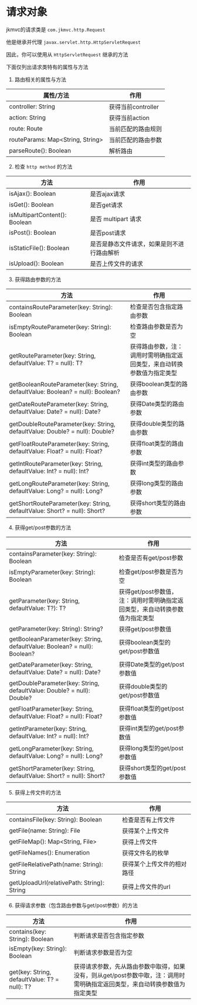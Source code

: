 # 请求对象

jkmvc的请求类是 `com.jkmvc.http.Request`

他是继承并代理 `javax.servlet.http.HttpServletRequest`

因此，你可以使用从 `HttpServletRequest` 继承的方法

下面仅列出请求类特有的属性与方法

1. 路由相关的属性与方法

属性/方法 | 作用
--- | ---
controller: String | 获得当前controller
action: String | 获得当前action
route: Route | 当前匹配的路由规则
routeParams: Map<String, String> | 当前匹配的路由参数
parseRoute(): Boolean | 解析路由


2. 检查 `http method` 的方法

方法 | 作用
--- | ---
isAjax(): Boolean | 是否ajax请求
isGet(): Boolean | 是否get请求
isMultipartContent(): Boolean | 是否 multipart 请求
isPost(): Boolean | 是否post请求
isStaticFile(): Boolean | 是否是静态文件请求，如果是则不进行路由解析
isUpload(): Boolean | 是否上传文件的请求

3. 获得路由参数的方法

方法 | 作用
--- | ---
containsRouteParameter(key: String): Boolean | 检查是否包含指定路由参数
isEmptyRouteParameter(key: String): Boolean | 检查路由参数是否为空
getRouteParameter(key: String, defaultValue: T? = null): T? | 获得路由参数，注：调用时需明确指定返回类型，来自动转换参数值为指定类型
getBooleanRouteParameter(key: String, defaultValue: Boolean? = null): Boolean? | 获得boolean类型的路由参数
getDateRouteParameter(key: String, defaultValue: Date? = null): Date? | 获得Date类型的路由参数
getDoubleRouteParameter(key: String, defaultValue: Double? = null): Double? | 获得double类型的路由参数
getFloatRouteParameter(key: String, defaultValue: Float? = null): Float? | 获得float类型的路由参数
getIntRouteParameter(key: String, defaultValue: Int? = null): Int? | 获得int类型的路由参数
getLongRouteParameter(key: String, defaultValue: Long? = null): Long? | 获得long类型的路由参数
getShortRouteParameter(key: String, defaultValue: Short? = null): Short? | 获得short类型的路由参数

4. 获得get/post参数的方法

方法 | 作用
--- | ---
containsParameter(key: String): Boolean | 检查是否有get/post参数 
isEmptyParameter(key: String): Boolean | 检查get/post参数是否为空
getParameter(key: String, defaultValue: T?): T? | 获得get/post参数值，注：调用时需明确指定返回类型，来自动转换参数值为指定类型
getParameter(key: String): String? | 获得get/post参数值 
getBooleanParameter(key: String, defaultValue: Boolean? = null): Boolean? | 获得boolean类型的get/post参数值
getDateParameter(key: String, defaultValue: Date? = null): Date? | 获得Date类型的get/post参数值
getDoubleParameter(key: String, defaultValue: Double? = null): Double? | 获得double类型的get/post参数值
getFloatParameter(key: String, defaultValue: Float? = null): Float? | 获得float类型的get/post参数值
getIntParameter(key: String, defaultValue: Int? = null): Int? | 获得int类型的get/post参数值
getLongParameter(key: String, defaultValue: Long? = null): Long? | 获得long类型的get/post参数值
getShortParameter(key: String, defaultValue: Short? = null): Short? | 获得short类型的get/post参数值

5. 获得上传文件的方法

方法 | 作用
--- | ---
containsFile(key: String): Boolean | 检查是否有上传文件
getFile(name: String): File | 获得某个上传文件
getFileMap(): Map<String, File> | 获得上传文件
getFileNames(): Enumeration<String> | 获得文件名的枚举
getFileRelativePath(name: String): String | 获得某个上传文件的相对路径
getUploadUrl(relativePath: String): String | 获得上传文件的url

6. 获得请求参数（包含路由参数与get/post参数）的方法

方法 | 作用
--- | ---
contains(key: String): Boolean | 判断请求是否包含指定参数
isEmpty(key: String): Boolean | 判断请求参数是否为空
get(key: String, defaultValue: T? = null): T? | 获得请求参数，先从路由参数中取得，如果没有，则从get/post参数中取，注：调用时需明确指定返回类型，来自动转换参数值为指定类型